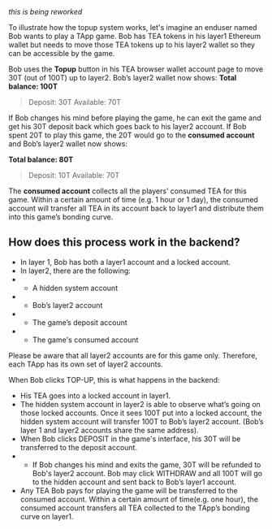 *this is being reworked*

To illustrate how the topup system works, let's imagine an enduser named Bob wants to play a TApp game. Bob has TEA tokens in his layer1 Ethereum wallet but needs to move those TEA tokens up to his layer2 wallet so they can be accessible by the game. 

Bob uses the **Topup** button in his TEA browser wallet account page to move 30T (out of 100T) up to layer2. Bob’s layer2 wallet now shows: 
**Total balance: 100T**

 > 
 > Deposit: 30T
 > Available: 70T 

If Bob changes his mind before playing the game, he can exit the game and get his 30T deposit back which goes back to his layer2 account. If Bob spent 20T to play this game, the 20T would go to the **consumed account** and Bob’s layer2 wallet now shows:

**Total balance: 80T**

 > 
 > Deposit: 10T
 > Available: 70T 

The **consumed account** collects all the players’ consumed TEA for this game. Within a certain amount of time (e.g. 1 hour or 1 day), the consumed account will transfer all TEA in its account back to layer1 and distribute them into this game’s bonding curve. 

## How does this process work in the backend?

* In layer 1, Bob has both a layer1 account and a locked account.
* In layer2, there are the following:
* 
  * A hidden system account
* 
  * Bob’s layer2 account
* 
  * The game’s deposit account 
* 
  * The game's consumed account 

Please be aware that all layer2 accounts are for this game only. Therefore, each TApp has its own set of layer2 accounts. 

When Bob clicks TOP-UP, this is what happens in the backend:

* His TEA goes into a locked account in layer1. 
* The hidden system account in layer2 is able to observe what’s going on those locked accounts. Once it sees 100T put into a locked account, the hidden system account will transfer 100T to Bob’s layer2 account. (Bob’s layer 1 and layer2 accounts share the same address). 
* When Bob clicks DEPOSIT in the game's interface, his 30T will be transferred to the deposit account. 
* 
  * If Bob changes his mind and exits the game, 30T will be refunded to Bob's layer2 account. Bob may click WITHDRAW and all 100T will go to the hidden account and sent back to Bob’s layer1 account. 
* Any TEA Bob pays for playing the game will be transferred to the consumed account. Within a certain amount of time(e.g. one hour), the consumed account transfers all TEA collected to the TApp’s bonding curve on layer1. 
